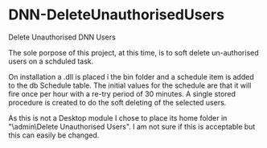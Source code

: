 # DNN-DeleteUnauthorisedUsers
Delete Unauthorised DNN Users

The sole porpose of this project, at this time, is to soft delete un-authorised users on a schduled task.

On installation a .dll is placed i the bin folder and a schedule item is added to the db Schedule table. The initial values for the schedule are that it will fire once per hour with a re-try period of 30 minutes. A single stored procedure is created to do the soft deleting of the selected users.

As this is not a Desktop module I chose to place its home folder in  "\admin\Delete Unauthorised Users". I am not sure if this is acceptable but this can easily be changed.
